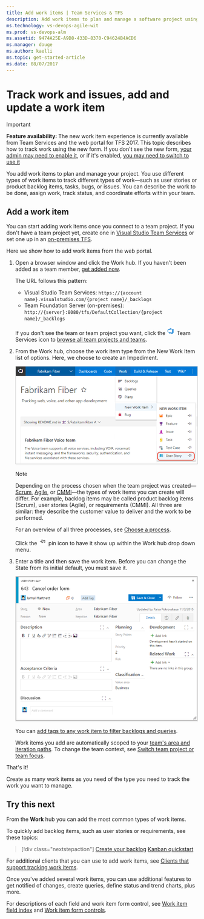 ```yaml
---
title: Add work items | Team Services & TFS  
description: Add work items to plan and manage a software project using Agile tools, Scrum, or Kanban when connected to a team project in Visual Studio Team Services (VSTS).   
ms.technology: vs-devops-agile-wit
ms.prod: vs-devops-alm
ms.assetid: 9474A25E-A9D8-433D-8370-C94624B4ACD6  
ms.manager: douge
ms.author: kaelli
ms.topic: get-started-article 
ms.date: 08/07/2017
---
```


# Track work and issues, add and update a work item 

<!---
<b>Team Services | TFS 2017</b> 
-->

>[!IMPORTANT]   
><b>Feature availability: </b>The new work item  experience is currently available from Team Services and the web portal for TFS 2017. This topic describes how to track work using the new form. If you don't see the new form, [your admin may need to enable it](../customize/manage-new-form-rollout.md), or if it's enabled, [you may need to switch to use it](../process/new-work-item-experience.md#switch-new) 
<!---
>If you connect to TFS 2015 or earlier versions, see [Add work items to plan and track your project (TFS)](add-work-items-tfs.md).  
-->

You add work items to plan and manage your project. You use different types of work items to track different types of work&mdash;such as user stories or product backlog items, tasks, bugs, or issues. You can describe the work to be done, assign work, track status, and coordinate efforts within your team.   

<a id="define-new-work">  </a>
## Add a work item 
You can start adding work items once you connect to a team project. If you don't have a team project yet, create one in [Visual Studio Team Services](../../setup-admin/team-services/set-up-vs.md) or set one up in an [on-premises TFS](../../setup-admin/create-team-project.md).

Here we show how to add work items from the web portal. 

1.  Open a browser window and click the Work hub. If you haven't been added as a team member, [get added now](../scale/multiple-teams.md#add-team-members).

	The URL follows this pattern: 
	- Visual Studio Team Services: ```https://{account name}.visualstudio.com/{project name}/_backlogs```  
	- Team Foundation Server (on-premises): ```http://{server}:8080/tfs/DefaultCollection/{project name}/_backlogs```  

	If you don't see the team or team project you want, click the ![Team Services icon](../_img/icons/project-icon.png) Team Services icon to [browse all team projects and teams](../../connect/account-home-pages.md).  

2.	From the Work hub, choose the work item type from the New Work Item list of options. Here, we choose to create an Impediment. 

	<img src="_img/add-work-items-choose-user-story.png" alt="Team Services, TFS 2017, Work hub, Add a work item" style="border: 1px solid #CCCCCC;" /> 

	>[!NOTE]  
	>Depending on the process chosen when the team project was created&mdash;[Scrum](../guidance/scrum-process.md), 
	[Agile](../guidance/agile-process.md), or [CMMI](../guidance/cmmi-process.md)&mdash;the types of work items you can create will differ. For example, backlog items may be called product backlog items (Scrum), user stories (Agile), or requirements (CMMI). All three are similar: they describe the customer value to deliver and the work to be performed.
	>
	> For an overview of all three processes, see [Choose a process](../guidance/choose-process.md). 
	
	Click the ![pin icon](../_img/icons/pin-icon.png) pin icon to have it show up within the Work hub drop down menu. 
<!---
	Or, from the Queries page, click the New menu and select the work item type. 

	<img src="_img/cyb-new-work-item-impediment-form.png" alt="Create a new impediment" style="border: 1px solid #CCCCCC;" />
-->
3. Enter a title and then save the work item. Before you can change the State from its initial default, you must save it.  

	<img src="_img/add-new-work-item-vsts-user-story.png" alt="Agile process, User story work item form" style="border: 1px solid #CCCCCC;" />  

	You can [add tags to any work item to filter backlogs and queries](../track/add-tags-to-work-items.md).

	Work items you add are automatically scoped to your [team's area and iteration paths](../scale/set-team-defaults.md). To change the team context, see [Switch team project or team focus](../how-to/switch-team-context-work.md).

That's it! 

Create as many work items as you need of the type you need to track the work you want to manage.  


## Try this next  

From the **Work** hub you can add the most common types of work items.  

To quickly add backlog items, such as user stories or requirements, see these topics:  
> [!div class="nextstepaction"]
> [Create your backlog](create-your-backlog.md)
> [Kanban quickstart](../kanban/kanban-quickstart.md) 


For additional clients that you can use to add work items, see [Clients that support tracking work items](../../tools.md).

Once you've added several work items, you can use additional features to get notified of changes, create queries, define status and trend charts, plus more.  

For descriptions of each field and work item form control, see [Work item field index](../guidance/work-item-field.md) and [Work item form controls](../concepts/work-item-form-controls.md).  


